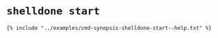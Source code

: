 # `shelldone start`

```console
{% include "../examples/cmd-synopsis-shelldone-start--help.txt" %}
```
